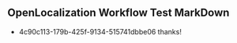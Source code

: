 ## OpenLocalization Workflow Test MarkDown
* 4c90c113-179b-425f-9134-515741dbbe06 
thanks!<!--HONumber=Mar16_HO4-->
